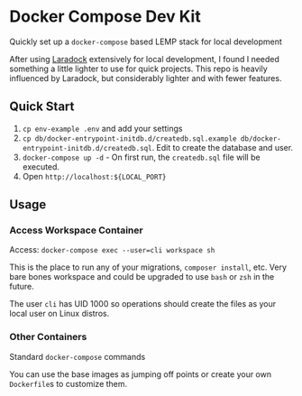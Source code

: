 # Docker Compose Dev Kit

Quickly set up a `docker-compose` based LEMP stack for local development

After using [Laradock](https://github.com/laradock/laradock) extensively for local development, I found I needed something
a little lighter to use for quick projects. This repo is heavily influenced by Laradock, but considerably lighter and with fewer features.

## Quick Start

1. `cp env-example .env` and add your settings
1. `cp db/docker-entrypoint-initdb.d/createdb.sql.example db/docker-entrypoint-initdb.d/createdb.sql`. Edit to create the database and user.
1. `docker-compose up -d` - On first run, the `createdb.sql` file will be executed.
1. Open `http://localhost:${LOCAL_PORT}`

## Usage

### Access Workspace Container
Access: `docker-compose exec --user=cli workspace sh`

This is the place to run any of your migrations, `composer install`, etc. Very bare bones workspace and could be upgraded to use `bash` or `zsh` in the future.

The user `cli` has UID 1000 so operations should create the files as your local user on Linux distros.

### Other Containers

Standard `docker-compose` commands


You can use the base images as jumping off points or create your own `Dockerfile`s to customize them. 
